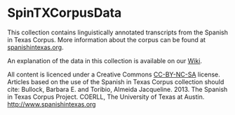 SpinTXCorpusData
================

This collection contains linguistically annotated transcripts from the Spanish in Texas Corpus. More information about the corpus can be found at <a href="http://www.spanishintexas.org">spanishintexas.org</a>.

An explanation of the data in this collection is available on our <a href="https://github.com/coerll/SpinTXCorpusData/wiki">Wiki</a>. 

All content is licenced under a Creative Commons <a href="http://creativecommons.org/licenses/by-nc-sa/3.0/deed.en_US">CC-BY-NC-SA</a> license. 
Articles based on the use of the Spanish in Texas Corpus collection should cite:
Bullock, Barbara E. and Toribio, Almeida Jacqueline. 2013. The Spanish in Texas Corpus Project. COERLL, The University of Texas at Austin. http://www.spanishintexas.org
